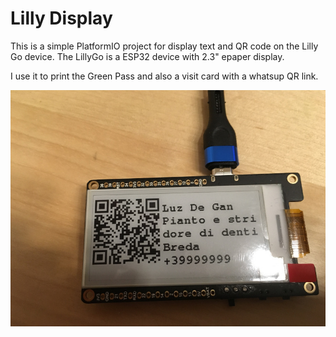 # Lilly Display
This is a simple PlatformIO project for display text and QR code on the Lilly Go device.
The LillyGo is a ESP32 device with 2.3" epaper display.

I use it to print the Green Pass and also a visit card with a whatsup QR link.

![Device](https://github.com/aaaasmile/LillyDisplay/blob/main/doc/IMG_0634.JPG?raw=true)